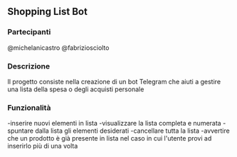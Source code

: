 ## Shopping List Bot

### Partecipanti
@michelanicastro
@fabriziosciolto

### Descrizione
Il progetto consiste nella creazione di un bot Telegram che aiuti a gestire una lista della spesa o degli acquisti personale

### Funzionalità
-inserire nuovi elementi in lista
-visualizzare la lista completa e numerata
-spuntare dalla lista gli elementi desiderati
-cancellare tutta la lista
-avvertire che un prodotto è già presente in lista nel caso in cui l'utente provi ad inserirlo più di una volta
